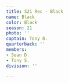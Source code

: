 ```yaml
---
title: S21 Rec - Black
name: Black
color: Black
season: 21
photo: ''
captain: Tony B.
quarterback: ''
members:
- Sean D.
- Tony S.
division: ''

---
```

